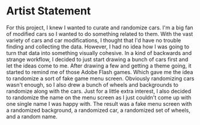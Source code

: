 # Artist Statement
For this project, I knew I wanted to curate and randomize cars. I'm a big fan of modified cars so I wanted to do something related to them. With the vast variety of cars and car modifications, I thought that I'd have no trouble finding and collecting the data. However, I had no idea how I was going to turn that data into something visually cohesive. In a kind of backwards and strange workflow, I decided to just start drawing a bunch of cars first and let the ideas come to me. After drawing a few and getting a theme going, it started to remind me of those Adobe Flash games. Which gave me the idea to randomize a sort of fake game menu screen. Obviously randomizing cars wasn't enough, so I also drew a bunch of wheels and backgrounds to randomize along with the cars. Just for a little extra interest, I also decided to randomize the name on the menu screen as I just couldn't come up with one single name I was happy with. The result was a fake menu screen with a randomized background, a randomized car, a randomized set of wheels, and a random name. 
